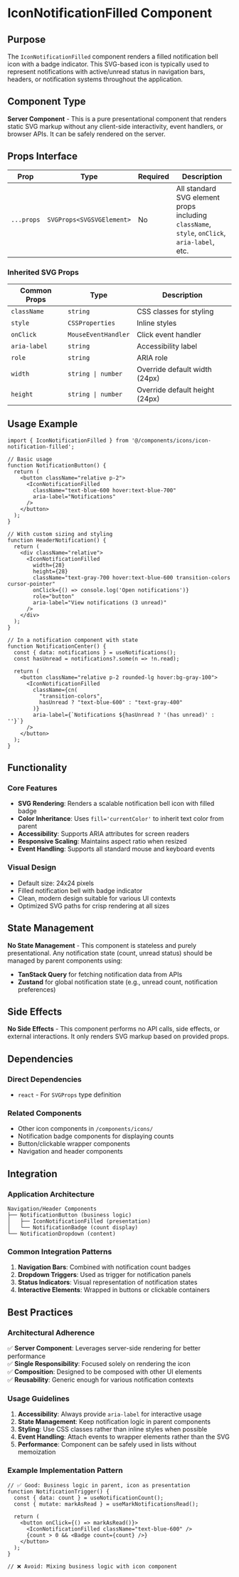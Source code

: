 # IconNotificationFilled Component

## Purpose
The `IconNotificationFilled` component renders a filled notification bell icon with a badge indicator. This SVG-based icon is typically used to represent notifications with active/unread status in navigation bars, headers, or notification systems throughout the application.

## Component Type
**Server Component** - This is a pure presentational component that renders static SVG markup without any client-side interactivity, event handlers, or browser APIs. It can be safely rendered on the server.

## Props Interface

| Prop | Type | Required | Description |
|------|------|----------|-------------|
| `...props` | `SVGProps<SVGSVGElement>` | No | All standard SVG element props including `className`, `style`, `onClick`, `aria-label`, etc. |

### Inherited SVG Props
| Common Props | Type | Description |
|--------------|------|-------------|
| `className` | `string` | CSS classes for styling |
| `style` | `CSSProperties` | Inline styles |
| `onClick` | `MouseEventHandler` | Click event handler |
| `aria-label` | `string` | Accessibility label |
| `role` | `string` | ARIA role |
| `width` | `string \| number` | Override default width (24px) |
| `height` | `string \| number` | Override default height (24px) |

## Usage Example

```tsx
import { IconNotificationFilled } from '@/components/icons/icon-notification-filled';

// Basic usage
function NotificationButton() {
  return (
    <button className="relative p-2">
      <IconNotificationFilled 
        className="text-blue-600 hover:text-blue-700" 
        aria-label="Notifications"
      />
    </button>
  );
}

// With custom sizing and styling
function HeaderNotification() {
  return (
    <div className="relative">
      <IconNotificationFilled 
        width={28}
        height={28}
        className="text-gray-700 hover:text-blue-600 transition-colors cursor-pointer"
        onClick={() => console.log('Open notifications')}
        role="button"
        aria-label="View notifications (3 unread)"
      />
    </div>
  );
}

// In a notification component with state
function NotificationCenter() {
  const { data: notifications } = useNotifications();
  const hasUnread = notifications?.some(n => !n.read);

  return (
    <button className="relative p-2 rounded-lg hover:bg-gray-100">
      <IconNotificationFilled 
        className={cn(
          "transition-colors",
          hasUnread ? "text-blue-600" : "text-gray-400"
        )}
        aria-label={`Notifications ${hasUnread ? '(has unread)' : ''}`}
      />
    </button>
  );
}
```

## Functionality

### Core Features
- **SVG Rendering**: Renders a scalable notification bell icon with filled badge
- **Color Inheritance**: Uses `fill='currentColor'` to inherit text color from parent
- **Accessibility**: Supports ARIA attributes for screen readers
- **Responsive Scaling**: Maintains aspect ratio when resized
- **Event Handling**: Supports all standard mouse and keyboard events

### Visual Design
- Default size: 24x24 pixels
- Filled notification bell with badge indicator
- Clean, modern design suitable for various UI contexts
- Optimized SVG paths for crisp rendering at all sizes

## State Management
**No State Management** - This component is stateless and purely presentational. Any notification state (count, unread status) should be managed by parent components using:
- **TanStack Query** for fetching notification data from APIs
- **Zustand** for global notification state (e.g., unread count, notification preferences)

## Side Effects
**No Side Effects** - This component performs no API calls, side effects, or external interactions. It only renders SVG markup based on provided props.

## Dependencies

### Direct Dependencies
- `react` - For `SVGProps` type definition

### Related Components
- Other icon components in `/components/icons/`
- Notification badge components for displaying counts
- Button/clickable wrapper components
- Navigation and header components

## Integration

### Application Architecture
```
Navigation/Header Components
├── NotificationButton (business logic)
│   ├── IconNotificationFilled (presentation)
│   └── NotificationBadge (count display)
└── NotificationDropdown (content)
```

### Common Integration Patterns
1. **Navigation Bars**: Combined with notification count badges
2. **Dropdown Triggers**: Used as trigger for notification panels
3. **Status Indicators**: Visual representation of notification states
4. **Interactive Elements**: Wrapped in buttons or clickable containers

## Best Practices

### Architectural Adherence
✅ **Server Component**: Leverages server-side rendering for better performance  
✅ **Single Responsibility**: Focused solely on rendering the icon  
✅ **Composition**: Designed to be composed with other UI elements  
✅ **Reusability**: Generic enough for various notification contexts  

### Usage Guidelines
1. **Accessibility**: Always provide `aria-label` for interactive usage
2. **State Management**: Keep notification logic in parent components
3. **Styling**: Use CSS classes rather than inline styles when possible
4. **Event Handling**: Attach events to wrapper elements rather than the SVG
5. **Performance**: Component can be safely used in lists without memoization

### Example Implementation Pattern
```tsx
// ✅ Good: Business logic in parent, icon as presentation
function NotificationTrigger() {
  const { data: count } = useNotificationCount();
  const { mutate: markAsRead } = useMarkNotificationsRead();
  
  return (
    <button onClick={() => markAsRead()}>
      <IconNotificationFilled className="text-blue-600" />
      {count > 0 && <Badge count={count} />}
    </button>
  );
}

// ❌ Avoid: Mixing business logic with icon component
```